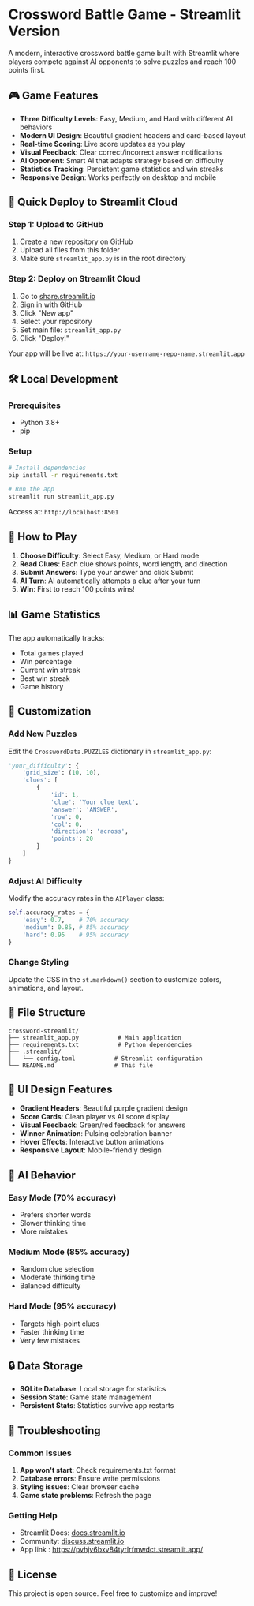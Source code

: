# Crossword Battle Game - Streamlit Version

A modern, interactive crossword battle game built with Streamlit where players compete against AI opponents to solve puzzles and reach 100 points first.

## 🎮 Game Features

- **Three Difficulty Levels**: Easy, Medium, and Hard with different AI behaviors
- **Modern UI Design**: Beautiful gradient headers and card-based layout
- **Real-time Scoring**: Live score updates as you play
- **Visual Feedback**: Clear correct/incorrect answer notifications
- **AI Opponent**: Smart AI that adapts strategy based on difficulty
- **Statistics Tracking**: Persistent game statistics and win streaks
- **Responsive Design**: Works perfectly on desktop and mobile

## 🚀 Quick Deploy to Streamlit Cloud

### Step 1: Upload to GitHub
1. Create a new repository on GitHub
2. Upload all files from this folder
3. Make sure `streamlit_app.py` is in the root directory

### Step 2: Deploy on Streamlit Cloud
1. Go to [share.streamlit.io](https://share.streamlit.io)
2. Sign in with GitHub
3. Click "New app"
4. Select your repository
5. Set main file: `streamlit_app.py`
6. Click "Deploy!"

Your app will be live at: `https://your-username-repo-name.streamlit.app`

## 🛠 Local Development

### Prerequisites
- Python 3.8+
- pip

### Setup
```bash
# Install dependencies
pip install -r requirements.txt

# Run the app
streamlit run streamlit_app.py
```

Access at: `http://localhost:8501`

## 🎯 How to Play

1. **Choose Difficulty**: Select Easy, Medium, or Hard mode
2. **Read Clues**: Each clue shows points, word length, and direction
3. **Submit Answers**: Type your answer and click Submit
4. **AI Turn**: AI automatically attempts a clue after your turn
5. **Win**: First to reach 100 points wins!

## 📊 Game Statistics

The app automatically tracks:
- Total games played
- Win percentage
- Current win streak
- Best win streak
- Game history

## 🔧 Customization

### Add New Puzzles
Edit the `CrosswordData.PUZZLES` dictionary in `streamlit_app.py`:

```python
'your_difficulty': {
    'grid_size': (10, 10),
    'clues': [
        {
            'id': 1, 
            'clue': 'Your clue text', 
            'answer': 'ANSWER', 
            'row': 0, 
            'col': 0, 
            'direction': 'across', 
            'points': 20
        }
    ]
}
```

### Adjust AI Difficulty
Modify the accuracy rates in the `AIPlayer` class:

```python
self.accuracy_rates = {
    'easy': 0.7,    # 70% accuracy
    'medium': 0.85, # 85% accuracy
    'hard': 0.95    # 95% accuracy
}
```

### Change Styling
Update the CSS in the `st.markdown()` section to customize colors, animations, and layout.

## 📁 File Structure

```
crossword-streamlit/
├── streamlit_app.py           # Main application
├── requirements.txt           # Python dependencies
├── .streamlit/
│   └── config.toml           # Streamlit configuration
└── README.md                 # This file
```

## 🎨 UI Design Features

- **Gradient Headers**: Beautiful purple gradient design
- **Score Cards**: Clean player vs AI score display
- **Visual Feedback**: Green/red feedback for answers
- **Winner Animation**: Pulsing celebration banner
- **Hover Effects**: Interactive button animations
- **Responsive Layout**: Mobile-friendly design

## 🤖 AI Behavior

### Easy Mode (70% accuracy)
- Prefers shorter words
- Slower thinking time
- More mistakes

### Medium Mode (85% accuracy)
- Random clue selection
- Moderate thinking time
- Balanced difficulty

### Hard Mode (95% accuracy)
- Targets high-point clues
- Faster thinking time
- Very few mistakes

## 🔒 Data Storage

- **SQLite Database**: Local storage for statistics
- **Session State**: Game state management
- **Persistent Stats**: Statistics survive app restarts

## 🚨 Troubleshooting

### Common Issues

1. **App won't start**: Check requirements.txt format
2. **Database errors**: Ensure write permissions
3. **Styling issues**: Clear browser cache
4. **Game state problems**: Refresh the page

### Getting Help

- Streamlit Docs: [docs.streamlit.io](https://docs.streamlit.io)
- Community: [discuss.streamlit.io](https://discuss.streamlit.io)
- App link : https://pvhjv6bxv84tyrlrfmwdct.streamlit.app/
## 📄 License

This project is open source. Feel free to customize and improve!
